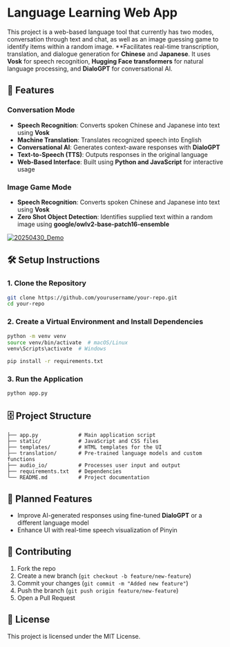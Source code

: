# Language Learning Web App

This project is a web-based language tool that currently has two modes, conversation through text and chat, as well as an image guessing game to identify items within a random image. 
**Facilitates real-time transcription, translation, and dialogue generation for **Chinese** and **Japanese**. It uses **Vosk** for speech recognition, **Hugging Face transformers** for natural language processing, and **DialoGPT** for conversational AI.

## 📌 Features  
### Conversation Mode 
- **Speech Recognition**: Converts spoken Chinese and Japanese into text using **Vosk**  
- **Machine Translation**: Translates recognized speech into English  
- **Conversational AI**: Generates context-aware responses with **DialoGPT**  
- **Text-to-Speech (TTS)**: Outputs responses in the original language  
- **Web-Based Interface**: Built using **Python and JavaScript** for interactive usage

### Image Game Mode 
- **Speech Recognition**: Converts spoken Chinese and Japanese into text using **Vosk**
- **Zero Shot Object Detection**: Identifies supplied text within a random image using **google/owlv2-base-patch16-ensemble**

[![20250430_Demo](https://img.youtube.com/vi/7V21e2jXlg8/0.jpg)](https://www.youtube.com/watch?v=7V21e2jXlg8)

## 🛠️ Setup Instructions  
### **1. Clone the Repository**  
```sh  
git clone https://github.com/yourusername/your-repo.git  
cd your-repo  
```

### **2. Create a Virtual Environment and Install Dependencies**  
```sh  
python -m venv venv  
source venv/bin/activate  # macOS/Linux  
venv\Scripts\activate  # Windows  

pip install -r requirements.txt  
```

### **3. Run the Application**  
```sh  
python app.py  
```

## 🗄️ Project Structure  
```
├── app.py             # Main application script
├── static/            # JavaScript and CSS files
├── templates/         # HTML templates for the UI
├── translation/       # Pre-trained language models and custom functions
├── audio_io/          # Processes user input and output
├── requirements.txt   # Dependencies
└── README.md          # Project documentation
```

## 🚀 Planned Features  
- Improve AI-generated responses using fine-tuned **DialoGPT** or a different language model
- Enhance UI with real-time speech visualization of Pinyin

## 🤝 Contributing  
1. Fork the repo  
2. Create a new branch (`git checkout -b feature/new-feature`)  
3. Commit your changes (`git commit -m "Added new feature"`)  
4. Push the branch (`git push origin feature/new-feature`)  
5. Open a Pull Request  

## 📜 License  
This project is licensed under the MIT License.
